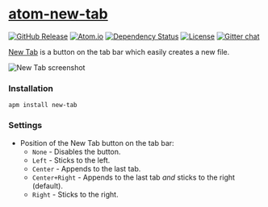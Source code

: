 # [atom-new-tab](https://github.com/jerone/atom-new-tab)

[![GitHub Release](https://img.shields.io/github/release/jerone/atom-new-tab.svg)](https://github.com/jerone/atom-new-tab/releases)
[![Atom.io](https://img.shields.io/apm/v/new-tab.svg)](https://atom.io/packages/new-tab)
[![Dependency Status](https://david-dm.org/jerone/atom-new-tab.svg?theme=shields.io)](https://david-dm.org/jerone/atom-new-tab)
[![License](http://img.shields.io/github/license/jerone/atom-new-tab.svg)](https://github.com/jerone/atom-new-tab/blob/master/LICENSE.md)
[![Gitter chat](https://img.shields.io/badge/gitter-online-brightgreen.svg)](https://gitter.im/jerone/atom-new-tab)

[New Tab](https://atom.io/packages/atom-new-tab) is a button on the tab bar which easily creates a new file.

![New Tab screenshot](https://raw.githubusercontent.com/jerone/atom-new-tab/master/screenshot.gif)

### Installation

```
apm install new-tab
```

### Settings

* Position of the New Tab button on the tab bar:
	* `None` - Disables the button.
	* `Left` - Sticks to the left.
	* `Center` - Appends to the last tab.
	* `Center+Right` - Appends to the last tab *and* sticks to the right (default).
	* `Right` - Sticks to the right.
